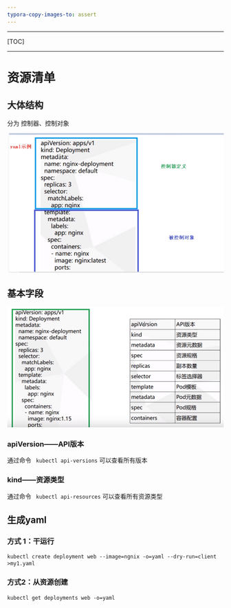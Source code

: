 ```yaml
---
typora-copy-images-to: assert
---
```


------

[TOC]

------

# 资源清单

## 大体结构

分为 控制器、控制对象

![image-20201112152305204](assert/image-20201112152305204.png)

## 基本字段

![image-20201112152528056](assert/image-20201112152528056.png)

### apiVersion——API版本

 通过命令 ` kubectl api-versions` 可以查看所有版本

### kind——资源类型

通过命令 ` kubectl api-resources` 可以查看所有资源类型

## 生成yaml

### 方式 1：干运行

```shell
kubectl create deployment web --image=ngnix -o=yaml --dry-run=client >my1.yaml
```

### 方式2：从资源创建

```shell
kubectl get deployments web -o=yaml 
```





